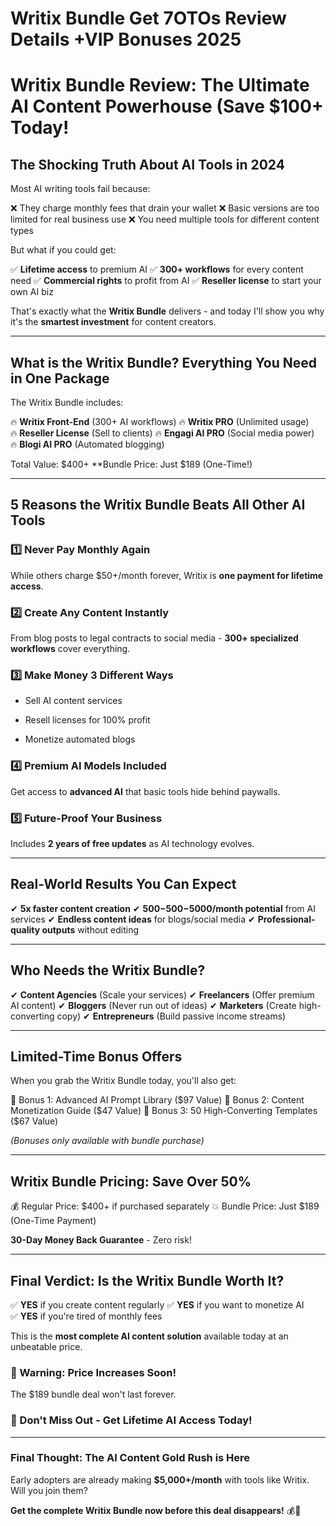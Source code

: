 # Writix Bundle Get 7OTOs Review Details +VIP Bonuses 2025
<h1><strong>Writix Bundle Review: The Ultimate AI Content Powerhouse (Save $100+ Today!</strong></h1>
<h2><strong>The Shocking Truth About AI Tools in 2024</strong></h2>
<p class="ds-markdown-paragraph">Most AI writing tools fail because:</p>
<p class="ds-markdown-paragraph">❌ They charge monthly fees that drain your wallet
❌ Basic versions are too limited for real business use
❌ You need multiple tools for different content types</p>
<p class="ds-markdown-paragraph">But what if you could get:</p>
<p class="ds-markdown-paragraph">✅ <strong>Lifetime access</strong> to premium AI
✅ <strong>300+ workflows</strong> for every content need
✅ <strong>Commercial rights</strong> to profit from AI
✅ <strong>Reseller license</strong> to start your own AI biz</p>
<p class="ds-markdown-paragraph">That's exactly what the <strong>Writix Bundle</strong> delivers - and today I'll show you why it's the <strong>smartest investment</strong> for content creators.</p>


<hr />

<h2><strong>What is the Writix Bundle? Everything You Need in One Package</strong></h2>
<p class="ds-markdown-paragraph">The Writix Bundle includes:</p>
<p class="ds-markdown-paragraph">🔥 <strong>Writix Front-End</strong> (300+ AI workflows)
🔥 <strong>Writix PRO</strong> (Unlimited usage)
🔥 <strong>Reseller License</strong> (Sell to clients)
🔥 <strong>Engagi AI PRO</strong> (Social media power)
🔥 <strong>Blogi AI PRO</strong> (Automated blogging)</p>
<p class="ds-markdown-paragraph">Total Value: $400+
**Bundle Price: Just $189 (One-Time!)</p>


<hr />

<h2><strong>5 Reasons the Writix Bundle Beats All Other AI Tools</strong></h2>
<h3>1️⃣ <strong>Never Pay Monthly Again</strong></h3>
<p class="ds-markdown-paragraph">While others charge $50+/month forever, Writix is <strong>one payment for lifetime access</strong>.</p>

<h3>2️⃣ <strong>Create Any Content Instantly</strong></h3>
<p class="ds-markdown-paragraph">From blog posts to legal contracts to social media - <strong>300+ specialized workflows</strong> cover everything.</p>

<h3>3️⃣ <strong>Make Money 3 Different Ways</strong></h3>
<ul>
 	<li>
<p class="ds-markdown-paragraph">Sell AI content services</p>
</li>
 	<li>
<p class="ds-markdown-paragraph">Resell licenses for 100% profit</p>
</li>
 	<li>
<p class="ds-markdown-paragraph">Monetize automated blogs</p>
</li>
</ul>
<h3>4️⃣ <strong>Premium AI Models Included</strong></h3>
<p class="ds-markdown-paragraph">Get access to <strong>advanced AI</strong> that basic tools hide behind paywalls.</p>

<h3>5️⃣ <strong>Future-Proof Your Business</strong></h3>
<p class="ds-markdown-paragraph">Includes <strong>2 years of free updates</strong> as AI technology evolves.</p>


<hr />

<h2><strong>Real-World Results You Can Expect</strong></h2>
<p class="ds-markdown-paragraph">✔ <strong>5x faster content creation</strong>
✔ <strong><span class="katex"><span class="katex-mathml">500−</span><span class="katex-html" aria-hidden="true"><span class="base"><span class="mord">500</span><span class="mord">−</span></span></span></span>5000/month potential</strong> from AI services
✔ <strong>Endless content ideas</strong> for blogs/social media
✔ <strong>Professional-quality outputs</strong> without editing</p>


<hr />

<h2><strong>Who Needs the Writix Bundle?</strong></h2>
<p class="ds-markdown-paragraph">✔ <strong>Content Agencies</strong> (Scale your services)
✔ <strong>Freelancers</strong> (Offer premium AI content)
✔ <strong>Bloggers</strong> (Never run out of ideas)
✔ <strong>Marketers</strong> (Create high-converting copy)
✔ <strong>Entrepreneurs</strong> (Build passive income streams)</p>


<hr />

<h2><strong>Limited-Time Bonus Offers</strong></h2>
<p class="ds-markdown-paragraph">When you grab the Writix Bundle today, you'll also get:</p>
<p class="ds-markdown-paragraph">🎁 Bonus 1: Advanced AI Prompt Library ($97 Value)
🎁 Bonus 2: Content Monetization Guide ($47 Value)
🎁 Bonus 3: 50 High-Converting Templates ($67 Value)</p>
<p class="ds-markdown-paragraph"><em>(Bonuses only available with bundle purchase)</em></p>


<hr />

<h2><strong>Writix Bundle Pricing: Save Over 50%</strong></h2>
<p class="ds-markdown-paragraph">💰 Regular Price: $400+ if purchased separately
💥 Bundle Price: Just $189 (One-Time Payment)</p>
<p class="ds-markdown-paragraph"><strong>30-Day Money Back Guarantee</strong> - Zero risk!</p>


<hr />

<h2><strong>Final Verdict: Is the Writix Bundle Worth It?</strong></h2>
<p class="ds-markdown-paragraph">✅ <strong>YES</strong> if you create content regularly
✅ <strong>YES</strong> if you want to monetize AI
✅ <strong>YES</strong> if you're tired of monthly fees</p>
<p class="ds-markdown-paragraph">This is the <strong>most complete AI content solution</strong> available today at an unbeatable price.</p>

<h3><strong>🚨 Warning: Price Increases Soon!</strong></h3>
<p class="ds-markdown-paragraph">The $189 bundle deal won't last forever.</p>

<h3><strong>🚀 Don't Miss Out - Get Lifetime AI Access Today!</strong></h3>

<hr />

<h3><strong>Final Thought: The AI Content Gold Rush is Here</strong></h3>
<p class="ds-markdown-paragraph">Early adopters are already making <strong>$5,000+/month</strong> with tools like Writix. Will you join them?</p>
<p class="ds-markdown-paragraph"><strong>Get the complete Writix Bundle now before this deal disappears!</strong> 💰🚀</p>
